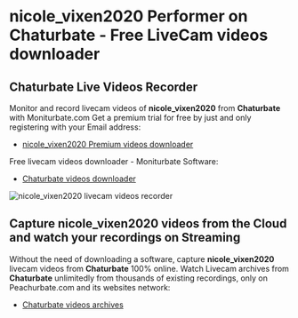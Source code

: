 # nicole_vixen2020 Performer on Chaturbate - Free LiveCam videos downloader

## Chaturbate Live Videos Recorder

Monitor and record livecam videos of **nicole_vixen2020** from **Chaturbate** with Moniturbate.com
Get a premium trial for free by just and only registering with your Email address:
* [nicole_vixen2020 Premium videos downloader](https://moniturbate.com/request-demo-licence-key.html)

Free livecam videos downloader - Moniturbate Software:
* [Chaturbate videos downloader](https://moniturbate.com/moniturbate-download-software.html)

![nicole_vixen2020 livecam videos recorder](https://peachurnet.com/templates/moniturbate-software.png)


## Capture nicole_vixen2020 videos from the Cloud and watch your recordings on Streaming

Without the need of downloading a software, capture **nicole_vixen2020** livecam videos from **Chaturbate** 100% online.
Watch Livecam archives from **Chaturbate** unlimitedly from thousands of existing recordings, only on Peachurbate.com and its websites network:
* [Chaturbate videos archives](https://peachurnet.com/)